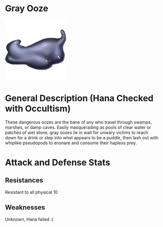 # Gray Ooze

<img src="images/gray_ooze.Avatar.webp"  alt="Giant Fly" width="200" />

# General Description (Hana Checked with Occultism)

These dangerous oozes are the bane of any who travel through swamps, marshes, or damp caves. Easily masquerading as pools of clear water or patches of wet stone, gray oozes lie in wait for unwary victims to reach down for a drink or step into what appears to be a puddle, then lash out with whiplike pseudopods to ensnare and consume their hapless prey.

# Attack and Defense Stats

## Resistances

Resistant to all physical 10

## Weaknesses

Unknown, Hana failed :(
